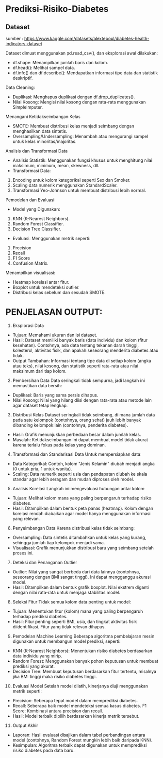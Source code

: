 # Prediksi-Risiko-Diabetes

## Dataset
sumber : https://www.kaggle.com/datasets/alexteboul/diabetes-health-indicators-dataset 

Dataset dimuat menggunakan pd.read_csv(), dan eksplorasi awal dilakukan:
- df.shape: Menampilkan jumlah baris dan kolom.
-  df.head(): Melihat sampel data.
-  df.info() dan df.describe(): Mendapatkan informasi tipe data dan statistik deskriptif.

Data Cleaning:
- Duplikasi: Menghapus duplikasi dengan df.drop_duplicates().
- Nilai Kosong: Mengisi nilai kosong dengan rata-rata menggunakan SimpleImputer.

Menangani Ketidakseimbangan Kelas
- SMOTE: Membuat distribusi kelas menjadi seimbang dengan menghasilkan data sintetis.
- Oversampling/Undersampling: Menambah atau mengurangi sampel untuk kelas minoritas/majoritas.

Analisis dan Transformasi Data
- Analisis Statistik: Menggunakan fungsi khusus untuk menghitung nilai maksimum, minimum, mean, skewness, dll.
- Transformasi Data:
1. Encoding untuk kolom kategorikal seperti Sex dan Smoker.
2. Scaling data numerik menggunakan StandardScaler.
3. Transformasi Yeo-Johnson untuk membuat distribusi lebih normal.

Pemodelan dan Evaluasi
- Model yang Digunakan:
1. KNN (K-Nearest Neighbors).
2. Random Forest Classifier.
3. Decision Tree Classifier.
- Evaluasi: Menggunakan metrik seperti:
1. Precision
2. Recall
3. F1 Score
4. Confusion Matrix.

Menampilkan visualisasi:
- Heatmap korelasi antar fitur.
- Boxplot untuk mendeteksi outlier.
- Distribusi kelas sebelum dan sesudah SMOTE.


# PENJELASAN OUTPUT:
1. Eksplorasi Data
- Tujuan: Memahami ukuran dan isi dataset.
- Hasil: Dataset memiliki banyak baris (data individu) dan kolom (fitur kesehatan). Contohnya, ada data tentang tekanan darah tinggi, kolesterol, aktivitas fisik, dan apakah seseorang menderita diabetes atau tidak.
- Output Tambahan: Informasi tentang tipe data di setiap kolom (angka atau teks), nilai kosong, dan statistik seperti rata-rata atau nilai maksimum dari tiap kolom.

2. Pembersihan Data
Data seringkali tidak sempurna, jadi langkah ini memastikan data bersih:
- Duplikasi: Baris yang sama persis dihapus.
- Nilai Kosong: Nilai yang hilang diisi dengan rata-rata atau metode lain agar dataset tetap lengkap.

3. Distribusi Kelas
Dataset seringkali tidak seimbang, di mana jumlah data pada satu kelompok (contohnya, orang sehat) jauh lebih banyak dibanding kelompok lain (contohnya, penderita diabetes).
- Hasil: Grafik menunjukkan perbedaan besar dalam jumlah kelas.
- Masalah: Ketidakseimbangan ini dapat membuat model tidak akurat karena terlalu fokus pada kelas yang dominan.

4. Transformasi dan Standarisasi Data
Untuk mempersiapkan data:
- Data Kategorikal: Contoh, kolom "Jenis Kelamin" diubah menjadi angka (0 untuk pria, 1 untuk wanita).
- Scaling: Data numerik seperti usia dan pendapatan diubah ke skala standar agar lebih seragam dan mudah diproses oleh model.

5. Analisis Korelasi
Langkah ini mengevaluasi hubungan antar kolom:
- Tujuan: Melihat kolom mana yang paling berpengaruh terhadap risiko diabetes.
- Hasil: Ditampilkan dalam bentuk peta panas (heatmap). Kolom dengan korelasi rendah diabaikan agar model hanya menggunakan informasi yang relevan.

6. Penyeimbangan Data
Karena distribusi kelas tidak seimbang:
- Oversampling: Data sintetis ditambahkan untuk kelas yang kurang, sehingga jumlah tiap kelompok menjadi sama.
- Visualisasi: Grafik menunjukkan distribusi baru yang seimbang setelah proses ini.

7. Deteksi dan Penanganan Outlier
- Outlier: Nilai yang sangat berbeda dari data lainnya (contohnya, seseorang dengan BMI sangat tinggi). Ini dapat mengganggu akurasi model.
- Hasil: Ditampilkan dalam bentuk grafik boxplot. Nilai ekstrem diganti dengan nilai rata-rata untuk menjaga stabilitas model.

8. Seleksi Fitur
Tidak semua kolom data penting untuk model:
- Tujuan: Menentukan fitur (kolom) mana yang paling berpengaruh terhadap prediksi diabetes.
- Hasil: Fitur penting seperti BMI, usia, dan tingkat aktivitas fisik diidentifikasi. Fitur yang tidak relevan dihapus.

9. Pemodelan Machine Learning
Beberapa algoritma pembelajaran mesin digunakan untuk membangun model prediksi, seperti:
- KNN (K-Nearest Neighbors): Menentukan risiko diabetes berdasarkan data individu yang mirip.
- Random Forest: Menggunakan banyak pohon keputusan untuk membuat prediksi yang akurat.
- Decision Tree: Membuat keputusan berdasarkan fitur tertentu, misalnya jika BMI tinggi maka risiko diabetes tinggi.

10. Evaluasi Model
Setelah model dilatih, kinerjanya diuji menggunakan metrik seperti:
- Precision: Seberapa tepat model dalam memprediksi diabetes.
- Recall: Seberapa baik model mendeteksi semua kasus diabetes.
F1 Score: Kombinasi antara precision dan recall.
- Hasil: Model terbaik dipilih berdasarkan kinerja metrik tersebut.

11. Output Akhir
- Laporan: Hasil evaluasi disajikan dalam tabel perbandingan antara model (contohnya, Random Forest mungkin lebih baik daripada KNN).
- Kesimpulan: Algoritma terbaik dapat digunakan untuk memprediksi risiko diabetes pada data baru.
